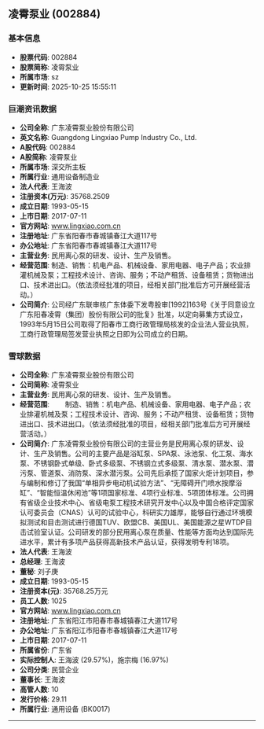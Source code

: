 ## 凌霄泵业 (002884)

### 基本信息

- **股票代码**: 002884
- **股票简称**: 凌霄泵业
- **所属市场**: sz
- **更新时间**: 2025-10-25 15:55:11

### 巨潮资讯数据

- **公司全称**: 广东凌霄泵业股份有限公司
- **英文名称**: Guangdong Lingxiao Pump Industry Co., Ltd.
- **A股代码**: 002884
- **A股简称**: 凌霄泵业
- **所属市场**: 深交所主板
- **所属行业**: 通用设备制造业
- **法人代表**: 王海波
- **注册资本(万元)**: 35768.2509
- **成立日期**: 1993-05-15
- **上市日期**: 2017-07-11
- **官方网站**: www.lingxiao.com.cn
- **注册地址**: 广东省阳春市春城镇春江大道117号
- **办公地址**: 广东省阳春市春城镇春江大道117号
- **主营业务**: 民用离心泵的研发、设计、生产及销售。
- **经营范围**: 制造、销售：机电产品、机械设备、家用电器、电子产品；农业排灌机械及泵；工程技术设计、咨询、服务；不动产租赁、设备租赁；货物进出口、技术进出口。（依法须经批准的项目，经相关部门批准后方可开展经营活动。）
- **公司简介**: 公司经广东联审核广东体委下发粤股审[1992]163号《关于同意设立广东阳春凌霄（集团）股份有限公司的批复》批准，以定向募集方式设立，1993年5月15日公司取得了阳春市工商行政管理局核发的企业法人营业执照，工商行政管理局签发营业执照之日即为公司成立的日期。

### 雪球数据

- **公司全称**: 广东凌霄泵业股份有限公司
- **公司简称**: 凌霄泵业
- **主营业务**: 民用离心泵的研发、设计、生产及销售。
- **经营范围**: 　　制造、销售：机电产品、机械设备、家用电器、电子产品；农业排灌机械及泵；工程技术设计、咨询、服务；不动产租赁、设备租赁；货物进出口、技术进出口。（依法须经批准的项目，经相关部门批准后方可开展经营活动。）
- **公司简介**: 广东凌霄泵业股份有限公司的主营业务是民用离心泵的研发、设计、生产及销售。公司的主要产品是浴缸泵、SPA泵、泳池泵、化工泵、海水泵、不锈钢卧式单级、卧式多级泵、不锈钢立式多级泵、清水泵、潜水泵、潜污泵、管道泵、消防泵、深水潜污泵。公司先后承揽了国家火炬计划项目，参与编制和修订了我国“单相异步电动机试验方法”、“无障碍开门喷水按摩浴缸”、“智能恒温休闲池”等1项国家标准、4项行业标准、5项团体标准。公司拥有省级企业技术中心、省级电泵工程技术研究开发中心以及中国合格评定国家认可委员会（CNAS）认可的试验中心，科研实力雄厚，能够自行通过环境模拟测试和目击测试进行德国TUV、欧盟CB、美国UL、美国能源之星WTDP目击试验室认证。公司研发的部分民用离心泵在质量、性能等方面均达到国际先进水平，累计有多项产品获得高新技术产品认证，获得发明专利18项。
- **法人代表**: 王海波
- **总经理**: 王海波
- **董秘**: 刘子庚
- **成立日期**: 1993-05-15
- **注册资本(元)**: 35768.25万元
- **员工人数**: 1025
- **官方网站**: www.lingxiao.com.cn
- **注册地址**: 广东省阳江市阳春市春城镇春江大道117号
- **办公地址**: 广东省阳江市阳春市春城镇春江大道117号
- **上市日期**: 2017-07-11
- **所属省份**: 广东省
- **实际控制人**: 王海波 (29.57%)，施宗梅 (16.97%)
- **公司分类**: 民营企业
- **董事长**: 王海波
- **高管人数**: 10
- **发行价格**: 29.11
- **所属行业**: 通用设备 (BK0017)

---
